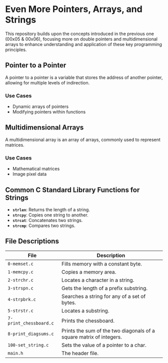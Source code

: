 # Even More Pointers, Arrays, and Strings

This repository builds upon the concepts introduced in the previous one (00x05 & 00x06), focusing more on double pointers and multidimensional arrays to enhance understanding and application of these key programming principles.

## Pointer to a Pointer

A pointer to a pointer is a variable that stores the address of another pointer, allowing for multiple levels of indirection.

### Use Cases
- Dynamic arrays of pointers
- Modifying pointers within functions

## Multidimensional Arrays

A multidimensional array is an array of arrays, commonly used to represent matrices.

### Use Cases
- Mathematical matrices
- Image pixel data

## Common C Standard Library Functions for Strings
- **`strlen`**: Returns the length of a string.
- **`strcpy`**: Copies one string to another.
- **`strcat`**: Concatenates two strings.
- **`strcmp`**: Compares two strings.

## File Descriptions

| File                        | Description                                                               |
|-----------------------------|---------------------------------------------------------------------------|
| `0-memset.c`               | Fills memory with a constant byte.                                       |
| `1-memcpy.c`               | Copies a memory area.                                                   |
| `2-strchr.c`               | Locates a character in a string.                                        |
| `3-strspn.c`               | Gets the length of a prefix substring.                                  |
| `4-strpbrk.c`              | Searches a string for any of a set of bytes.                           |
| `5-strstr.c`               | Locates a substring.                                                    |
| `7-print_chessboard.c`     | Prints the chessboard.                                                  |
| `8-print_diagsums.c`       | Prints the sum of the two diagonals of a square matrix of integers.    |
| `100-set_string.c`         | Sets the value of a pointer to a char.                                  |
| `main.h`                   | The header file.                                                        |
